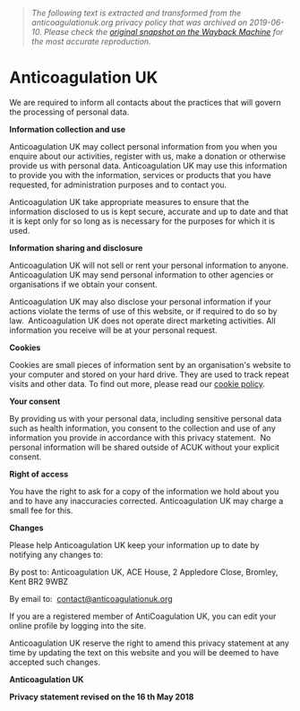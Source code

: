 > *The following text is extracted and transformed from the anticoagulationuk.org privacy policy that was archived on 2019-06-10. Please check the [original snapshot on the Wayback Machine](https://web.archive.org/web/20190610215235id_/http%3A//anticoagulationuk.org/privacy-policy) for the most accurate reproduction.*

# Anticoagulation UK

We are required to inform all contacts about the practices that will govern the processing of personal data.

**Information collection and use**  


Anticoagulation UK may collect personal information from you when you enquire about our activities, register with us, make a donation or otherwise provide us with personal data. Anticoagulation UK may use this information to provide you with the information, services or products that you have requested, for administration purposes and to contact you.

Anticoagulation UK take appropriate measures to ensure that the information disclosed to us is kept secure, accurate and up to date and that it is kept only for so long as is necessary for the purposes for which it is used.

**Information sharing and disclosure**

Anticoagulation UK will not sell or rent your personal information to anyone. Anticoagulation UK may send personal information to other agencies or organisations if we obtain your consent.

Anticoagulation UK may also disclose your personal information if your actions violate the terms of use of this website, or if required to do so by law.  Anticoagulation UK does not operate direct marketing activities. All information you receive will be at your personal request.

**Cookies**

Cookies are small pieces of information sent by an organisation's website to your computer and stored on your hard drive. They are used to track repeat visits and other data. To find out more, please read our [cookie policy](https://web.archive.org/cookie-policy).

**Your consent**

By providing us with your personal data, including sensitive personal data such as health information, you consent to the collection and use of any information you provide in accordance with this privacy statement.  No personal information will be shared outside of ACUK without your explicit consent.

**Right of access**

You have the right to ask for a copy of the information we hold about you and to have any inaccuracies corrected. Anticoagulation UK may charge a small fee for this.

**Changes**

Please help Anticoagulation UK keep your information up to date by notifying any changes to: 

By post to: Anticoagulation UK, ACE House, 2 Appledore Close, Bromley, Kent BR2 9WBZ 

By email to:  [contact@anticoagulationuk.org](mailto:contact@anticoagulationuk.org)

If you are a registered member of AntiCoagulation UK, you can edit your online profile by logging into the site. 

Anticoagulation UK reserve the right to amend this privacy statement at any time by updating the text on this website and you will be deemed to have accepted such changes. 

**Anticoagulation UK**

**Privacy statement revised on the 16 th May 2018**
